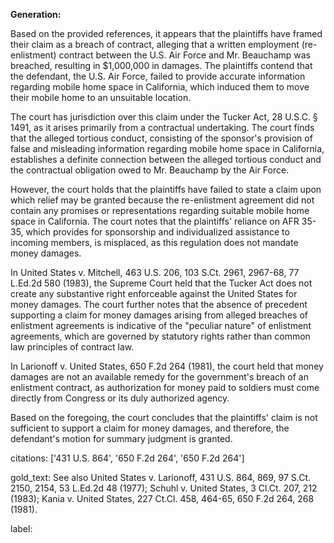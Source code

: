 **Generation:**

 <answer> Based on the provided references, it appears that the plaintiffs have framed their claim as a breach of contract, alleging that a written employment (re-enlistment) contract between the U.S. Air Force and Mr. Beauchamp was breached, resulting in $1,000,000 in damages. The plaintiffs contend that the defendant, the U.S. Air Force, failed to provide accurate information regarding mobile home space in California, which induced them to move their mobile home to an unsuitable location.

The court has jurisdiction over this claim under the Tucker Act, 28 U.S.C. § 1491, as it arises primarily from a contractual undertaking. The court finds that the alleged tortious conduct, consisting of the sponsor's provision of false and misleading information regarding mobile home space in California, establishes a definite connection between the alleged tortious conduct and the contractual obligation owed to Mr. Beauchamp by the Air Force.

However, the court holds that the plaintiffs have failed to state a claim upon which relief may be granted because the re-enlistment agreement did not contain any promises or representations regarding suitable mobile home space in California. The court notes that the plaintiffs' reliance on AFR 35-35, which provides for sponsorship and individualized assistance to incoming members, is misplaced, as this regulation does not mandate money damages.

In United States v. Mitchell, 463 U.S. 206, 103 S.Ct. 2961, 2967-68, 77 L.Ed.2d 580 (1983), the Supreme Court held that the Tucker Act does not create any substantive right enforceable against the United States for money damages. The court further notes that the absence of precedent supporting a claim for money damages arising from alleged breaches of enlistment agreements is indicative of the "peculiar nature" of enlistment agreements, which are governed by statutory rights rather than common law principles of contract law.

In Larionoff v. United States, 650 F.2d 264 (1981), the court held that money damages are not an available remedy for the government's breach of an enlistment contract, as authorization for money paid to soldiers must come directly from Congress or its duly authorized agency.

Based on the foregoing, the court concludes that the plaintiffs' claim is not sufficient to support a claim for money damages, and therefore, the defendant's motion for summary judgment is granted. <answer>

citations: ['431 U.S. 864', '650 F.2d 264', '650 F.2d 264']

gold_text: See also United States v. Larionoff, 431 U.S. 864, 869, 97 S.Ct. 2150, 2154, 53 L.Ed.2d 48 (1977); Schuhl v. United States, 3 Cl.Ct. 207, 212 (1983); Kania v. United States, 227 Ct.Cl. 458, 464-65, 650 F.2d 264, 268 (1981).

label: 